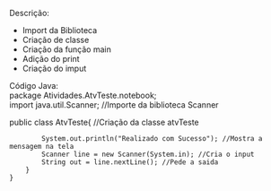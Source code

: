 Descrição:
- Import da Biblioteca
- Criação de classe
- Criação da função main
- Adição do print
- Criação do imput

Código Java:  
package Atividades.AtvTeste.notebook;  
import java.util.Scanner; //Importe da biblioteca Scanner  

public class AtvTeste{ //Criação da classe atvTeste  
~~~~public static void main(String[] args) { //Cria a funcao main  
        System.out.println("Realizado com Sucesso"); //Mostra a mensagem na tela  
        Scanner line = new Scanner(System.in); //Cria o input  
        String out = line.nextLine(); //Pede a saida  
    }  
}   

